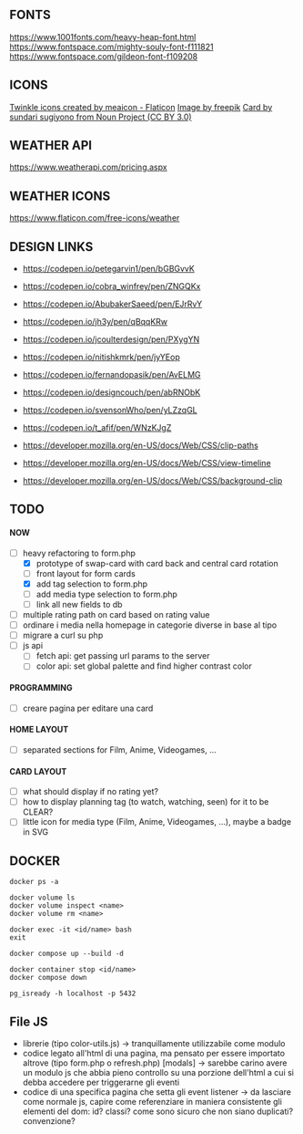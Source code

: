 ## FONTS
https://www.1001fonts.com/heavy-heap-font.html
https://www.fontspace.com/mighty-souly-font-f111821
https://www.fontspace.com/gildeon-font-f109208

## ICONS
[Twinkle icons created by meaicon - Flaticon](https://www.flaticon.com/free-icons/twinkle)
[Image by freepik](https://www.freepik.com/free-vector/flat-sparkling-star-collection_15591227.htm#fromView=keyword&page=1&position=2&uuid=b7a01977-91ce-4b36-98a2-10a11ce26070")
[Card by sundari sugiyono from Noun Project (CC BY 3.0)](https://thenounproject.com/browse/icons/term/card/)

## WEATHER API
https://www.weatherapi.com/pricing.aspx

## WEATHER ICONS
https://www.flaticon.com/free-icons/weather

## DESIGN LINKS
- https://codepen.io/petegarvin1/pen/bGBGvvK
- https://codepen.io/cobra_winfrey/pen/ZNGQKx
- https://codepen.io/AbubakerSaeed/pen/EJrRvY
- https://codepen.io/jh3y/pen/qBqqKRw
- https://codepen.io/jcoulterdesign/pen/PXygYN
- https://codepen.io/nitishkmrk/pen/jyYEop
- https://codepen.io/fernandopasik/pen/AvELMG
- https://codepen.io/designcouch/pen/abRNObK
- https://codepen.io/svensonWho/pen/yLZzqGL
- https://codepen.io/t_afif/pen/WNzKJgZ

- https://developer.mozilla.org/en-US/docs/Web/CSS/clip-paths
- https://developer.mozilla.org/en-US/docs/Web/CSS/view-timeline
- https://developer.mozilla.org/en-US/docs/Web/CSS/background-clip

## TODO

#### NOW
- [ ] heavy refactoring to form.php
    - [x] prototype of swap-card with card back and central card rotation
    - [ ] front layout for form cards
    - [x] add tag selection to form.php
    - [ ] add media type selection to form.php
    - [ ] link all new fields to db
- [ ] multiple rating path on card based on rating value
- [ ] ordinare i media nella homepage in categorie diverse in base al tipo
- [ ] migrare a curl su php
- [ ] js api
    - [ ] fetch api: get passing url params to the server
    - [ ] color api: set global palette and find higher contrast color

#### PROGRAMMING
- [ ] creare pagina per editare una card

#### HOME LAYOUT
- [ ] separated sections for Film, Anime, Videogames, ...

#### CARD LAYOUT
- [ ] what should display if no rating yet?
- [ ] how to display planning tag (to watch, watching, seen) for it to be CLEAR?
- [ ] little icon for media type (Film, Anime, Videogames, ...), maybe a badge in SVG

## DOCKER
```shell
docker ps -a

docker volume ls
docker volume inspect <name>
docker volume rm <name>

docker exec -it <id/name> bash
exit

docker compose up --build -d

docker container stop <id/name>
docker compose down

pg_isready -h localhost -p 5432
```

## File JS
- librerie (tipo color-utils.js) -> tranquillamente utilizzabile come modulo 
- codice legato all'html di una pagina, ma pensato per essere importato altrove (tipo form.php o refresh.php) \[modals] -> sarebbe carino avere un modulo js che abbia pieno controllo su una porzione dell'html a cui si debba accedere per triggerarne gli eventi
- codice di una specifica pagina che setta gli event listener -> da lasciare come normale js, capire come referenziare in maniera  consistente gli elementi del dom: id? classi? come sono sicuro che non siano duplicati? convenzione?